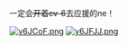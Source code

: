 一定会~~开着cv-6~~去应援的ne！

[![y6JCoF.png](https://s3.ax1x.com/2021/02/15/y6JCoF.png)](https://imgchr.com/i/y6JCoF)
[![y6JFJJ.png](https://s3.ax1x.com/2021/02/15/y6JFJJ.png)](https://imgchr.com/i/y6JFJJ)